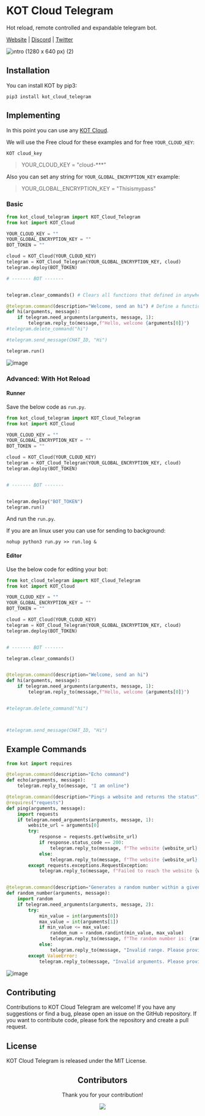 # KOT Cloud Telegram

Hot reload, remote controlled and expandable telegram bot.

[Website](https://kotdatabase.dev/kot_cloud_telegram) | [Discord](https://discord.gg/QtnKf532Er) | [Twitter](https://twitter.com/)


![ıntro (1280 x 640 px) (2)](https://github.com/KOT-database/KOT-Cloud-Telegram/assets/41792982/ad598e1f-0553-4ff3-b1cc-a4882ad92c4b)


## Installation
You can install KOT by pip3:

```console
pip3 install kot_cloud_telegram
```



## Implementing
In this point you can use any [KOT Cloud](https://docs.kotdatabase.dev/kot_cloud.html).


We will use the Free cloud for these examples and for free `YOUR_CLOUD_KEY`:
```console
KOT cloud_key
```
>YOUR_CLOUD_KEY = "cloud-***"

Also you can set any string for `YOUR_GLOBAL_ENCRYPTION_KEY` example: 
> YOUR_GLOBAL_ENCRYPTION_KEY = "Thisismypass"

### Basic

```python
from kot_cloud_telegram import KOT_Cloud_Telegram
from kot import KOT_Cloud

YOUR_CLOUD_KEY = ""
YOUR_GLOBAL_ENCRYPTION_KEY = ""
BOT_TOKEN = ""

cloud = KOT_Cloud(YOUR_CLOUD_KEY)
telegram = KOT_Cloud_Telegram(YOUR_GLOBAL_ENCRYPTION_KEY, cloud)
telegram.deploy(BOT_TOKEN) 

# ------- BOT ------- 


telegram.clear_commands() # Clears all functions that defined in anywhere

@telegram.command(description="Welcome, send an hi") # Define a function that can call with /hi in telegram
def hi(arguments, message):
    if telegram.need_arguments(arguments, message, 1):
        telegram.reply_to(message,f"Hello, welcome {arguments[0]}")
#telegram.delete_command("hi")

#telegram.send_message(CHAT_ID, "Hi")

telegram.run()
```
![image](https://github.com/KOT-database/KOT-Cloud-Telegram/assets/41792982/9ee65177-8e45-450d-913f-84e320896cff)

### Advanced: With Hot Reload

#### Runner

Save the below code as `run.py`.
```python
from kot_cloud_telegram import KOT_Cloud_Telegram
from kot import KOT_Cloud

YOUR_CLOUD_KEY = ""
YOUR_GLOBAL_ENCRYPTION_KEY = ""
BOT_TOKEN = ""

cloud = KOT_Cloud(YOUR_CLOUD_KEY)
telegram = KOT_Cloud_Telegram(YOUR_GLOBAL_ENCRYPTION_KEY, cloud)
telegram.deploy(BOT_TOKEN) 


# ------- BOT ------- 


telegram.deploy("BOT_TOKEN") 
telegram.run()
```

And run the `run.py`.

If you are an linux user you can use for sending to background:
```console
nohup python3 run.py >> run.log &
```

#### Editor

Use the below code for editing your bot:

```python
from kot_cloud_telegram import KOT_Cloud_Telegram
from kot import KOT_Cloud

YOUR_CLOUD_KEY = ""
YOUR_GLOBAL_ENCRYPTION_KEY = ""
BOT_TOKEN = ""

cloud = KOT_Cloud(YOUR_CLOUD_KEY)
telegram = KOT_Cloud_Telegram(YOUR_GLOBAL_ENCRYPTION_KEY, cloud)
telegram.deploy(BOT_TOKEN) 


# ------- BOT ------- 

telegram.clear_commands()


@telegram.command(description="Welcome, send an hi")
def hi(arguments, message):
    if telegram.need_arguments(arguments, message, 1):
        telegram.reply_to(message,f"Hello, welcome {arguments[0]}")


#telegram.delete_command("hi")



#telegram.send_message(CHAT_ID, "Hi")
```

## Example Commands

```python
from kot import requires

@telegram.command(description="Echo command")
def echo(arguments, message):
    telegram.reply_to(message, "I am online")

@telegram.command(description="Pings a website and returns the status")
@requires("requests")
def ping(arguments, message):
    import requests
    if telegram.need_arguments(arguments, message, 1):
        website_url = arguments[0]
        try:
            response = requests.get(website_url)
            if response.status_code == 200:
                telegram.reply_to(message, f"The website {website_url} is up and running.")
            else:
                telegram.reply_to(message, f"The website {website_url} returned a status code {response.status_code}.")
        except requests.exceptions.RequestException:
            telegram.reply_to(message, f"Failed to reach the website {website_url}.")


@telegram.command(description="Generates a random number within a given range")
def random_number(arguments, message):
    import random
    if telegram.need_arguments(arguments, message, 2):
        try:
            min_value = int(arguments[0])
            max_value = int(arguments[1])
            if min_value <= max_value:
                random_num = random.randint(min_value, max_value)
                telegram.reply_to(message, f"The random number is: {random_num}")
            else:
                telegram.reply_to(message, "Invalid range. Please provide a minimum value less than or equal to the maximum value.")
        except ValueError:
            telegram.reply_to(message, "Invalid arguments. Please provide numeric values for minimum and maximum range.")


```

![image](https://github.com/KOT-database/KOT-Cloud-Telegram/assets/41792982/350ead86-3a45-4bb8-b639-1a0bd360039e)


## Contributing
Contributions to KOT Cloud Telegram are welcome! If you have any suggestions or find a bug, please open an issue on the GitHub repository. If you want to contribute code, please fork the repository and create a pull request.

## License
KOT Cloud Telegram is released under the MIT License.

<h2 align="center">
    Contributors
</h2>
<p align="center">
    Thank you for your contribution!
</p>
<p align="center">
    <a href="https://github.com/KOT-database/KOT-Cloud-Telegram/graphs/contributors">
      <img src="https://contrib.rocks/image?repo=KOT-database/KOT-Cloud-Telegram" />
    </a>
</p>
